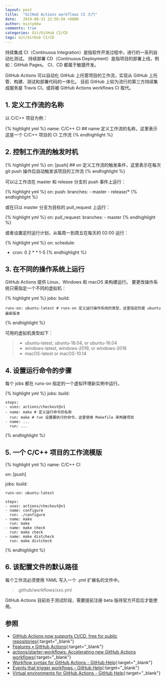 ```yaml
---
layout: post
title:  "GitHub Actions workflows CI 入门"
date:   2019-08-31 22:56:58 +0800
author: mistydew
comments: true
categories: Git/GitHub CI/CD
tags: Git/GitHub CI/CD
---
```

持续集成 CI（Continuous Integration）是指软件开发过程中，进行的一系列自动化测试。
持续部署 CD（Continuous Deployment）是指项目的部署上线，例如：GitHub Pages。
CI、CD 都属于敏捷开发。

GitHub Actions 可以自动化 GitHub 上托管项目的工作流，实现从 GitHub 上托管、构建、测试和部署代码的一体化。
目前 GitHub 上较为流行的第三方持续集成服务是 Travis CI，或将被 GitHub Actions workflows CI 取代。

## 1. 定义工作流的名称

以 C/C++ 项目为例：

{% highlight yml %}
name: C/C++ CI ## name 定义工作流的名称，这里表示这是一个 C/C++ 项目的 CI 工作流
{% endhighlight %}

## 2. 控制工作流的触发时机

{% highlight yml %}
on: [push] ## on 定义工作流的触发条件，这里表示在每次 git push 操作后自动触发该项目的工作流
{% endhighlight %}

可以让工作流在 master 和 release 分支的 push 事件上运行：

{% highlight yml %}
on:
  push:
    branches:
    - master
    - release/*
{% endhighlight %}

或在只以 master 分支为目标的 pull_request 上运行：

{% highlight yml %}
on:
  pull_request:
    branches:
    - master
{% endhighlight %}

或者设置定时运行计划，从每周一到周五在每天的 02:00 运行：

{% highlight yml %}
on:
  schedule:
  - cron: 0 2 * * 1-5
{% endhighlight %}

## 3. 在不同的操作系统上运行

GitHub Actions 提供 Linux、Windows 和 macOS 来构建运行。
要更改操作系统只需指定一个不同的虚拟机：

{% highlight yml %}
jobs:
  build:

    runs-on: ubuntu-latest # runs-on 定义运行操作系统的类型，这里指定的是 ubuntu 最新版本
{% endhighlight %}

可用的虚拟机类型如下：

> * ubuntu-latest, ubuntu-18.04, or ubuntu-16.04
> * windows-latest, windows-2019, or windows-2016
> * macOS-latest or macOS-10.14

## 4. 设置运行命令的步骤

每个 jobs 都在 runs-on 指定的一个虚拟环境新实例中运行。

{% highlight yml %}
jobs:
  build:
    
    steps:
    - uses: actions/checkout@v1
    - name: make # 定义运行命令的名称
      run: make # run 设置要执行的命令，这里使用 Makefile 来构建项目
    - name: ...
      run: ...
{% endhighlight %}

## 5. 一个 C/C++ 项目的工作流模版

{% highlight yml %}
name: C/C++ CI

on: [push]

jobs:
  build:

    runs-on: ubuntu-latest
    
    steps:
    - uses: actions/checkout@v1
    - name: configure
      run: ./configure
    - name: make
      run: make
    - name: make check
      run: make check
    - name: make distcheck
      run: make distcheck
{% endhighlight %}

## 6. 该配置文件的默认路径

每个工作流必须使用 YAML 写入一个 .yml 扩展名的文件中。

> .github/workflows/xxx.yml

GitHub Actions 目前处于测试阶段，需要提前注册 beta 版待官方开启后才能使用。

## 参照

* [GitHub Actions now supports CI/CD, free for public repositories](https://github.blog/2019-08-08-github-actions-now-supports-ci-cd){:target="_blank"}
* [Features • GitHub Actions](https://github.com/features/actions){:target="_blank"}
* [actions/starter-workflows: Accelerating new GitHub Actions workflows](https://github.com/actions/starter-workflows){:target="_blank"}
* [Workflow syntax for GitHub Actions - GitHub Help](https://help.github.com/en/articles/workflow-syntax-for-github-actions){:target="_blank"}
* [Events that trigger workflows - GitHub Help](https://help.github.com/en/articles/events-that-trigger-workflows){:target="_blank"}
* [Virtual environments for GitHub Actions - GitHub Help](https://help.github.com/en/articles/virtual-environments-for-github-actions){:target="_blank"}
